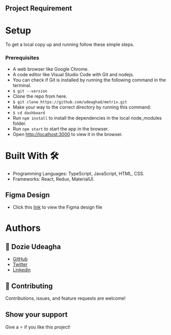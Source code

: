 ## Project Requirement


# Setup
To get a local copy up and running follow these simple steps.

### Prerequisites
- A web browser like Google Chrome.
- A code editor like Visual Studio Code with Git and nodejs.
- You can check if Git is installed by running the following command in the terminal.
- `$ git --version`
- Clone the repo from here.
- `$ git clone https://github.com/udeaghad/metrix.git`
- Make your way to the correct directory by running this command:
- `$ cd dashboard`
- Run `npm install` to install the dependencies in the local node_modules folder. 
- Run `npm start` to start the app in the browser.
- Open [http://localhost:3000](http://localhost:3000) to view it in the browser.

# Built With 🛠️
- Programming Languages: TypeScript, JavaScript, HTML, CSS.
- Frameworks: React, Redux, MaterialUI.

## Figma Design
- Click this [link]([https://www.figma.com/file/ts85mGEzMBSTAmueJ0cN55/Frontend-Application?type=design&node-id=1-2&mode=design&t=61SWnYqFKVAkhaHJ-0](https://www.figma.com/file/BmqtlYp7bGRrpFzmfF4Yko/Frontend-Engineer-Assessment?type=design&node-id=0-1&mode=design)) to view the Figma design file

# Authors
## 👤 Dozie Udeagha
- [GitHub](https://github.com/udeaghad)
- [Twitter](https://twitter.com/theodoz)
- [Linkedin](https://www.linkedin.com/in/)


## 🤝 Contributing
Contributions, issues, and feature requests are welcome!

## Show your support
Give a ⭐️ if you like this project!
